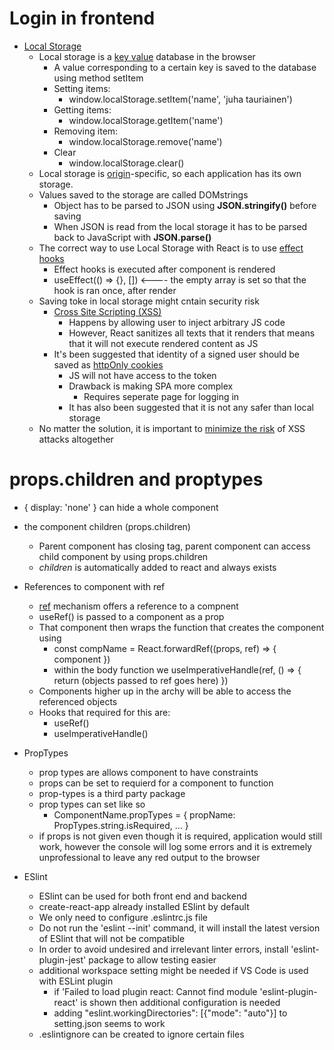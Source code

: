 # Login in frontend 
- [Local Storage](https://developer.mozilla.org/en-US/docs/Web/API/Storage)
  - Local storage is a [key value](https://en.wikipedia.org/wiki/Key%E2%80%93value_database) database in the browser
    - A value corresponding to a certain key is saved to the database using method setItem
    - Setting items:
      - window.localStorage.setItem('name', 'juha tauriainen')
    - Getting items:
      - window.localStorage.getItem('name')
    - Removing item:
      - window.localStorage.remove('name')
    - Clear
      - window.localStorage.clear()
  - Local storage is [origin](https://developer.mozilla.org/en-US/docs/Glossary/Origin)-specific, so each application has its own storage.
  - Values saved to the storage are called DOMstrings
    - Object has to be parsed to JSON using **JSON.stringify()** before saving
    - When JSON is read from the local storage it has to be parsed back to JavaScript with **JSON.parse()**
  - The correct way to use Local Storage with React is to use [effect hooks](https://reactjs.org/docs/hooks-effect.html)
    - Effect hooks is executed after component is rendered
    - useEffect(() => {}, []) <---- the empty array is set so that the hook is ran once, after render
  - Saving toke in local storage might cntain security risk
    - [Cross Site Scripting (XSS)](https://owasp.org/www-community/attacks/xss/) 
      - Happens by allowing user to inject arbitrary JS code
      - However, React sanitizes all texts that it renders that means that it will not execute rendered content as JS
    - It's been suggested that identity of a signed user should be saved as [httpOnly cookies](https://developer.mozilla.org/en-US/docs/Web/HTTP/Cookies#restrict_access_to_cookies)
      - JS will not have access to the token
      - Drawback is making SPA more complex
        - Requires seperate page for logging in
      - It has also been suggested that it is not any safer than local storage
  - No matter the solution, it is important to [minimize the risk](https://cheatsheetseries.owasp.org/cheatsheets/DOM_based_XSS_Prevention_Cheat_Sheet.html) of XSS attacks altogether
 
# props.children and proptypes
- { display: 'none' } can hide a whole component
- the component children (props.children)
  - Parent component has closing tag, parent component can access child component by using props.children
  - *children* is automatically added to react and always exists
 
- References to component with ref
  - [ref](https://reactjs.org/docs/refs-and-the-dom.html) mechanism offers a reference to a compnent
  - useRef() is passed to a component as a prop
  - That component then wraps the function that creates the component using 
    - const compName = React.forwardRef((props, ref) => { component })
    - within the body function we useImperativeHandle(ref, () => {
        return (objects passed to ref goes here)
      })
  - Components higher up in the archy will be able to access the referenced objects
  - Hooks that required for this are:
    - useRef()
    - useImperativeHandle()

- PropTypes
  - prop types are allows component to have constraints
  - props can be set to requierd for a component to function
  - prop-types is a third party package
  - prop types can set like so
    - ComponentName.propTypes = { propName: PropTypes.string.isRequired, ... } 
  - if props is not given even though it is required, application would still work, however the console will log some errors and it is extremely unprofessional to leave any red output to the browser

- ESlint
  - ESlint can be used for both front end and backend
  - create-react-app already installed ESlint by default
  - We only need to configure .eslintrc.js file
  - Do not run the 'eslint --init' command, it will install the latest version of ESlint that will not be compatible
  - In order to avoid undesired and irrelevant linter errors, install 'eslint-plugin-jest' package to allow testing easier
  - additional workspace setting might be needed if VS Code is used with ESLint plugin
    - if 'Failed to load plugin react: Cannot find module 'eslint-plugin-react' is shown then additional configuration is needed
    - adding "eslint.workingDirectories": [{"mode": "auto"}] to setting.json seems to work
  - .eslintignore can be created to ignore certain files
  